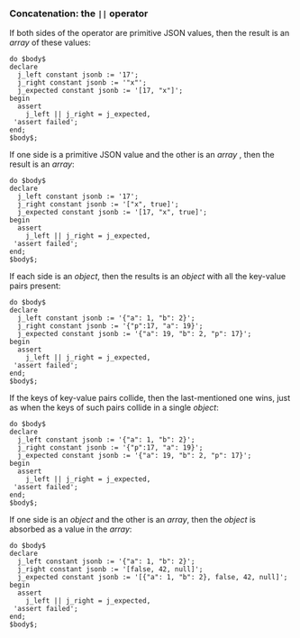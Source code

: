 




### Concatenation: the `||` operator

If both sides of the operator are primitive JSON values, then the result is an _array_ of these values:

```postgresql
do $body$
declare
  j_left constant jsonb := '17';
  j_right constant jsonb := '"x"';
  j_expected constant jsonb := '[17, "x"]';
begin
  assert
    j_left || j_right = j_expected,
 'assert failed';
end;
$body$;
```

If one side is a primitive JSON value and the other is an  _array_ , then the result is an _array_:

```postgresql
do $body$
declare
  j_left constant jsonb := '17';
  j_right constant jsonb := '["x", true]';
  j_expected constant jsonb := '[17, "x", true]';
begin
  assert
    j_left || j_right = j_expected,
 'assert failed';
end;
$body$;
```

If each side is an _object_, then the results is an _object_ with all the key-value pairs present:

```postgresql
do $body$
declare
  j_left constant jsonb := '{"a": 1, "b": 2}';
  j_right constant jsonb := '{"p":17, "a": 19}';
  j_expected constant jsonb := '{"a": 19, "b": 2, "p": 17}';
begin
  assert
    j_left || j_right = j_expected,
 'assert failed';
end;
$body$;
```

If the keys of key-value pairs collide, then the last-mentioned one wins, just as when the keys of such pairs collide in a single _object_:

```postgresql
do $body$
declare
  j_left constant jsonb := '{"a": 1, "b": 2}';
  j_right constant jsonb := '{"p":17, "a": 19}';
  j_expected constant jsonb := '{"a": 19, "b": 2, "p": 17}';
begin
  assert
    j_left || j_right = j_expected,
 'assert failed';
end;
$body$;
```

If one side is an _object_ and the other is an _array_, then the _object_ is absorbed as a value in the _array_:

```postgresql
do $body$
declare
  j_left constant jsonb := '{"a": 1, "b": 2}';
  j_right constant jsonb := '[false, 42, null]';
  j_expected constant jsonb := '[{"a": 1, "b": 2}, false, 42, null]';
begin
  assert
    j_left || j_right = j_expected,
 'assert failed';
end;
$body$;
```
